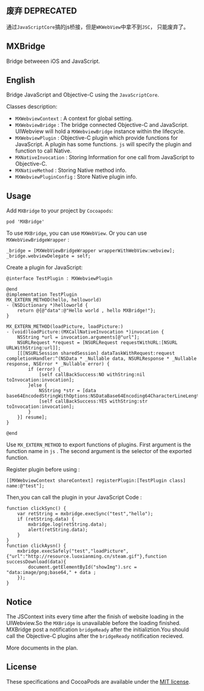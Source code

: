## 废弃 DEPRECATED

通过`JavaScriptCore`搞的js桥接，但是`WKWebView`中拿不到`JSC`， 只能废弃了。

## MXBridge

Bridge betweeen iOS and JavaScript.

## English

Bridge JavaScript and Objective-C using the `JavaScriptCore`.

Classes description:

* `MXWebviewContext` : A context for global setting.
* `MXWebviewBridge` : The bridge connected Objective-C and JavaScript. UIWebview will hold a `MXWebviewBridge` instance within the lifecycle.
* `MXWebviewPlugin` : Objective-C plugin which provide functions for JavaScript. A plugin has some functions. `js` will specify the plugin and function to call Native.
* `MXNativeInvocation` : Storing Information for one call from JavaScript to Objective-C.
* `MXNativeMethod` : Storing Native method info.
* `MXWebviewPluginConfig` : Store Native plugin info.

## Usage

Add `MXBridge` to your project by `Cocoapods`:

	pod 'MXBridge'
	
To use `MXBridge`, you can use `MXWebView`. Or you can use `MXWebViewBridgeWrapper`  :

	_bridge = [MXWebViewBridgeWrapper wrapperWithWebView:webview];
	_bridge.webviewDelegate = self;
	
	
Create a plugin for JavaScript:

	@interface TestPlugin : MXWebviewPlugin
	
	@end
	@implementation TestPlugin
	MX_EXTERN_METHOD(hello, helloworld)
	- (NSDictionary *)helloworld {
	    return @{@"data":@"Hello world , hello MXBridge!"};
	}
	
	MX_EXTERN_METHOD(loadPicture, loadPicture:)
	- (void)loadPicture:(MXCallNativeInvocation *)invocation {
	    NSString *url = invocation.arguments[@"url"];
	    NSURLRequest *request = [NSURLRequest requestWithURL:[NSURL URLWithString:url]];
	    [[[NSURLSession sharedSession] dataTaskWithRequest:request completionHandler:^(NSData * _Nullable data, NSURLResponse * _Nullable response, NSError * _Nullable error) {
	        if (error) {
	            [self callBackSuccess:NO withString:nil toInvocation:invocation];
	        }else {
	            NSString *str = [data base64EncodedStringWithOptions:NSDataBase64Encoding64CharacterLineLength];
	            [self callBackSuccess:YES withString:str toInvocation:invocation];
	        }
	    }] resume];
	}

	@end
	
Use `MX_EXTERN_METHOD` to export functions of plugins. First argument is the function name in `js` . The second argument is the selector of the exported function.

Register plugin before using :

	[[MXWebviewContext shareContext] registerPlugin:[TestPlugin class] name:@"test"];


Then,you can call the plugin in your JavaScript Code :

	function clickSync() {
		var retString = mxbridge.execSync("test","hello");
		if (retString.data) {
            mxbridge.log(retString.data);
			alert(retString.data);
		}
	}
	function clickAysn() {
        mxbridge.execSafely("test","loadPicture",{"url":"http://resource.luoxianming.cn/steam.gif"},function successDownload(data){
        	document.getElementById("showImg").src = "data:image/png;base64," + data ;
        });
	}
	
## Notice

The JSContext inits every time after the finish of website loading in the UIWebview.So the `MXBridge` is unavailable  before the loading finished. MXBridge post a notification `bridgeReady` after the initializtion.You should call the Objective-C plugins after the `bridgeReady` notification recieved.

More documents in the plan.

## License

These specifications and CocoaPods are available under the [MIT license](http://www.opensource.org/licenses/mit-license.php).
